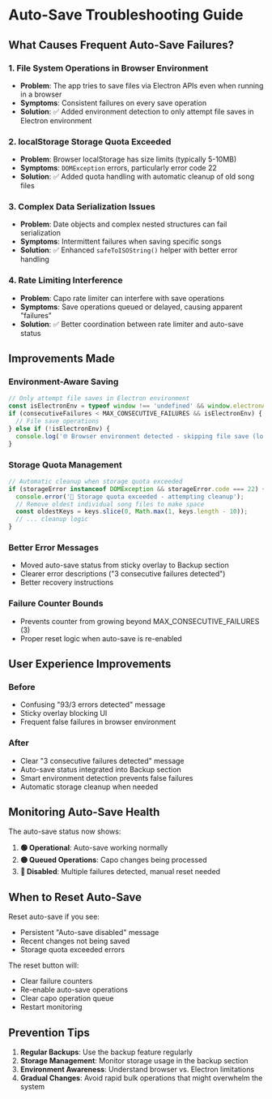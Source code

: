 # Auto-Save Troubleshooting Guide

## What Causes Frequent Auto-Save Failures?

### 1. **File System Operations in Browser Environment**
- **Problem**: The app tries to save files via Electron APIs even when running in a browser
- **Symptoms**: Consistent failures on every save operation
- **Solution**: ✅ Added environment detection to only attempt file saves in Electron environment

### 2. **localStorage Storage Quota Exceeded**
- **Problem**: Browser localStorage has size limits (typically 5-10MB)
- **Symptoms**: `DOMException` errors, particularly error code 22
- **Solution**: ✅ Added quota handling with automatic cleanup of old song files

### 3. **Complex Data Serialization Issues**
- **Problem**: Date objects and complex nested structures can fail serialization
- **Symptoms**: Intermittent failures when saving specific songs
- **Solution**: ✅ Enhanced `safeToISOString()` helper with better error handling

### 4. **Rate Limiting Interference**
- **Problem**: Capo rate limiter can interfere with save operations
- **Symptoms**: Save operations queued or delayed, causing apparent "failures"
- **Solution**: ✅ Better coordination between rate limiter and auto-save status

## Improvements Made

### Environment-Aware Saving
```typescript
// Only attempt file saves in Electron environment
const isElectronEnv = typeof window !== 'undefined' && window.electronAPI;
if (consecutiveFailures < MAX_CONSECUTIVE_FAILURES && isElectronEnv) {
  // File save operations
} else if (!isElectronEnv) {
  console.log('🌐 Browser environment detected - skipping file save (localStorage only)');
}
```

### Storage Quota Management
```typescript
// Automatic cleanup when storage quota exceeded
if (storageError instanceof DOMException && storageError.code === 22) {
  console.error('🔧 Storage quota exceeded - attempting cleanup');
  // Remove oldest individual song files to make space
  const oldestKeys = keys.slice(0, Math.max(1, keys.length - 10));
  // ... cleanup logic
}
```

### Better Error Messages
- Moved auto-save status from sticky overlay to Backup section
- Clearer error descriptions ("3 consecutive failures detected")
- Better recovery instructions

### Failure Counter Bounds
- Prevents counter from growing beyond MAX_CONSECUTIVE_FAILURES (3)
- Proper reset logic when auto-save is re-enabled

## User Experience Improvements

### Before
- Confusing "93/3 errors detected" message
- Sticky overlay blocking UI
- Frequent false failures in browser environment

### After
- Clear "3 consecutive failures detected" message
- Auto-save status integrated into Backup section
- Smart environment detection prevents false failures
- Automatic storage cleanup when needed

## Monitoring Auto-Save Health

The auto-save status now shows:

1. **🟢 Operational**: Auto-save working normally
2. **🟡 Queued Operations**: Capo changes being processed
3. **🔴 Disabled**: Multiple failures detected, manual reset needed

## When to Reset Auto-Save

Reset auto-save if you see:
- Persistent "Auto-save disabled" message
- Recent changes not being saved
- Storage quota exceeded errors

The reset button will:
- Clear failure counters
- Re-enable auto-save operations  
- Clear capo operation queue
- Restart monitoring

## Prevention Tips

1. **Regular Backups**: Use the backup feature regularly
2. **Storage Management**: Monitor storage usage in the backup section
3. **Environment Awareness**: Understand browser vs. Electron limitations
4. **Gradual Changes**: Avoid rapid bulk operations that might overwhelm the system
